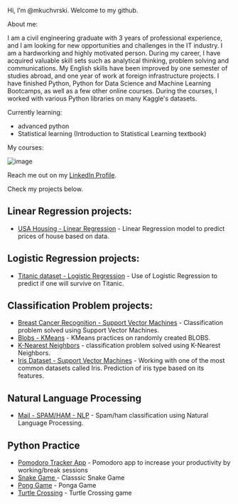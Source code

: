 Hi, I’m @mkuchvrski. Welcome to my github.

About me:

I am a civil engineering graduate with 3 years of professional experience, and I am looking for new opportunities and challenges in the IT industry. I am a hardworking and highly motivated person. During my career, I have acquired valuable skill sets such as analytical thinking, problem solving and communications. My English skills have been improved by one semester of studies abroad, and one year of work at foreign infrastructure projects. I have finished Python, Python for Data Science and Machine Learning Bootcamps, as well as a few other online courses. During the courses, I worked with various Python libraries on many Kaggle's datasets.

Currently learning:
- advanced python
- Statistical learning (Introduction to Statistical Learning textbook)

My courses:

![image](https://i.ibb.co/ZK5Pn6x/certyfikaty.png)

Reach me out on my [LinkedIn Profile](https://www.linkedin.com/in/mikolaj-kucharski/).

Check my projects below.


## Linear Regression projects:
- [USA Housing - Linear Regression](https://github.com/mkuchvrski/LR_USA_Housing) - Linear Regression model to predict prices of house based on data.

## Logistic Regression projects:
- [Titanic dataset - Logistic Regression](https://github.com/mkuchvrski/titanic) - Use of Logistic Regression to predict if one will survive on Titanic.

## Classification Problem projects:
- [Breast Cancer Recognition -  Support Vector Machines](https://github.com/mkuchvrski/Breast_Cancer_SVM) - Classification problem solved using Support Vector Machines.
- [Blobs - KMeans](https://github.com/mkuchvrski/Blobs_KMeans) - KMeans practices on randomly created BLOBS.
- [K-Nearest Neighbors](https://github.com/mkuchvrski/KNN_project/blob/main/KNN_project.ipynb) - classification problem solved using K-Nearest Neighbors.
- [Iris Dataset - Support Vector Machines](https://github.com/mkuchvrski/iris) - Working with one of the most common datasets called Iris. Prediction of iris type based on its features.

## Natural Language Processing
- [Mail - SPAM/HAM - NLP](https://github.com/mkuchvrski/SpamHam_NLP.git) - Spam/ham classification using Natural Language Processing.


## Python Practice
- [Pomodoro Tracker App](https://github.com/mkuchvrski/pomodorro_app) - Pomodoro app to increase your productivity by working/break sessions
- [Snake Game ](https://github.com/mkuchvrski/snake_game) - Classsic Snake Game 
- [Pong Game](https://github.com/mkuchvrski/pong-game) - Ponga Game
- [Turtle Crossing](https://github.com/mkuchvrski/turtle-crossing.git) - Turtle Crossing game



<!---
mkuchvrski/mkuchvrski is a ✨ special ✨ repository because its `README.md` (this file) appears on your GitHub profile.
You can click the Preview link to take a look at your changes.
--->
